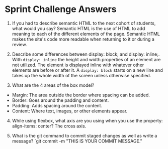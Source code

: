# Sprint Challenge Answers

1. If you had to describe semantic HTML to the next cohort of students, what would you say?
Semantic HTML is the use of HTML to add meaning to each of the different elements of the page. Semantic HTML makes the site's code more readable when returning to it or during a review.

2. Describe some differences between display: block; and display: inline;.
With `display: inline` the height and width properties of an element are not utilized. The element is displayed inline with whatever other elements are before or after it. A `display: block` starts on a new line and takes up the whole width of the screen unless otherwise specified.

3. What are the 4 areas of the box model?
- Margin: The area outside the border where spacing can be added.
- Border: Goes around the padding and content.
- Padding: Adds spacing around the content.
- Content: Where text, images, or other elements appear.

4. While using flexbox, what axis are you using when you use the property: align-items: center?
The cross axis.

5. What is the git command to commit staged changes as well as write a message?
`git commit -m "THIS IS YOUR COMMIT MESSAGE."
